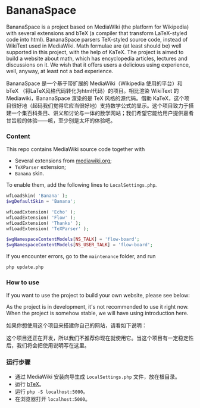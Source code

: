 # BananaSpace

BananaSpace is a project based on MediaWIki (the platform for Wikipedia) with several extensions and bTeX (a compiler that transform LaTeX-styled code into html). BananaSpace parsers TeX-styled source code, instead of WikiText used in MediaWiki. Math formulae are (at least should be) well supported in this project, with the help of KaTeX. The project is aimed to build a website about math, which has encyclopedia articles, lectures and discussions on it. We wish that it offers users a delicious using experience, well, anyway, at least not a bad experience.

BananaSpace 是一个基于带扩展的 MediaWiki（Wikipedia 使用的平台）和 bTeX （将LaTeX风格代码转化为html代码）的项目。相比渲染 WikiText 的 Mediawiki，BananaSpace 渲染的是 TeX 风格的源代码。借助 KaTeX，这个项目很好地（起码我们觉得它应当很好地）支持数学公式的显示。这个项目致力于搭建一个集百科条目、讲义和讨论与一体的数学网站；我们希望它能给用户提供嘉肴甘旨般的体验——咳，至少别是太坏的体验吧。

### Content

This repo contains MediaWiki source code together with

* Several extensions from [mediawiki.org](https://www.mediawiki.org);
* `TeXParser` extension;
* `Banana` skin.

To enable them, add the following lines to `LocalSettings.php`.

``` php
wfLoadSkin( 'Banana' );
$wgDefaultSkin = 'Banana';

wfLoadExtension( 'Echo' );
wfLoadExtension( 'Flow' );
wfLoadExtension( 'Thanks' );
wfLoadExtension( 'TeXParser' );

$wgNamespaceContentModels[NS_TALK] = 'flow-board';
$wgNamespaceContentModels[NS_USER_TALK] = 'flow-board';
```

If you encounter errors, go to the `maintenance` folder, and run
``` bash
php update.php
```

### How to use

If you want to use the project to build your own website, please see below:

As the project is in development, it's not recommended to use it right now. When the project is somehow stable, we will have using introduction here.

如果你想使用这个项目来搭建你自己的网站，请看如下说明：

这个项目还正在开发，所以我们不推荐你现在就使用它。当这个项目有一定稳定性后，我们将会把使用说明写在这里。

### 运行步骤

* 通过 MediaWiki 安装向导生成 `LocalSettings.php` 文件，放在根目录。
* 运行 [bTeX](https://github.com/banana-space/btex)。
* 运行 `php -S localhost:5000`。
* 在浏览器打开 `localhost:5000`。
